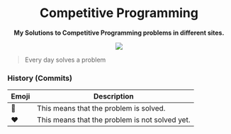 <h1 align='center'>Competitive Programming</h1>

<p align="center">
  <strong>My Solutions to Competitive Programming problems in different sites.</strong><br>
</p>
<p align='center'>
  <img src='http://academic.uprm.edu/computersociety/images/events/competitive-programming.png' />
</p>

> Every day solves a problem

### History (Commits)

| Emoji        | Description           |
| ------------- |-------------|
| :green_heart: | This means that the problem is solved.|
| :heart:   | This means that the problem is not solved yet.|
